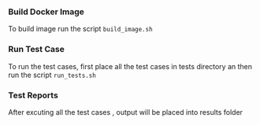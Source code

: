 
### Build Docker Image
To build image run the script `build_image.sh`

### Run Test Case
To run the test cases, first place all the test cases in tests directory an then run the script `run_tests.sh`

### Test Reports
After excuting all the test cases , output will be placed into results folder
